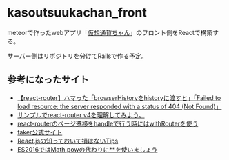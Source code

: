 # kasoutsuukachan_front

meteorで作ったwebアプリ「[仮想通貨ちゃん](https://kasoutsuukachan.com/)」のフロント側をReactで構築する。

サーバー側はリポジトリを分けてRailsで作る予定。

## 参考になったサイト

- [【react-router】ハマった「browserHistoryをhistoryに渡すと」「Failed to load resource: the server responded with a status of 404 (Not Found)」](https://kenjimorita.jp/react-router-browserhistory-history-failed-to-load-resource-the-server-responded-w/)
- [サンプルでreact-router v4を理解してみよう。](https://qiita.com/park-jh/items/b4c7b16ea9eb0cf44942)
- [react-routerのページ遷移をhandleで行う時にはwithRouterを使う](https://qiita.com/junara/items/a4a98c27dc23fd53ebb9)
- [faker公式サイト](https://cdn.rawgit.com/Marak/faker.js/master/examples/browser/index.html)
- [React.jsの知っておいて損はないTips](https://qiita.com/endam/items/1bde821c4b29f9b663da)
- [ES2016ではMath.powの代わりに**を使いましょう](https://hacknote.jp/archives/29041/)
